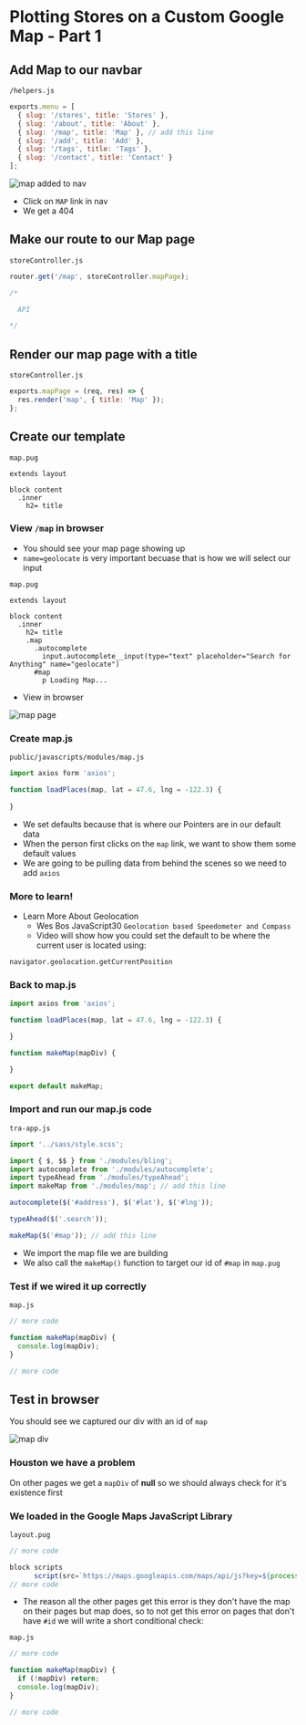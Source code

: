 # Plotting Stores on a Custom Google Map - Part 1
## Add Map to our navbar
`/helpers.js`

```js
exports.menu = [
  { slug: '/stores', title: 'Stores' },
  { slug: '/about', title: 'About' },
  { slug: '/map', title: 'Map' }, // add this line
  { slug: '/add', title: 'Add' },
  { slug: '/tags', title: 'Tags' },
  { slug: '/contact', title: 'Contact' }
];
```

![map added to nav](https://i.imgur.com/R50O2rg.png)

* Click on `MAP` link in nav
* We get a 404

## Make our route to our Map page
`storeController.js`

```js
router.get('/map', storeController.mapPage);

/*

  API

*/
```

## Render our map page with a title
`storeController.js`

```js
exports.mapPage = (req, res) => {
  res.render('map', { title: 'Map' });
};
```

## Create our template
`map.pug`

```
extends layout

block content
  .inner
    h2= title
```

### View `/map` in browser
* You should see your map page showing up
* `name=geolocate` is very important becuase that is how we will select our input

`map.pug`

```
extends layout

block content
  .inner
    h2= title
    .map
      .autocomplete
        input.autocomplete__input(type="text" placeholder="Search for Anything" name="geolocate")
      #map
        p Loading Map...
```

* View in browser

![map page](https://i.imgur.com/E2E2snG.png)

### Create map.js 
`public/javascripts/modules/map.js`

```js
import axios form 'axios';

function loadPlaces(map, lat = 47.6, lng = -122.3) {
  
}
```

* We set defaults because that is where our Pointers are in our default data
* When the person first clicks on the `map` link, we want to show them some default values
* We are going to be pulling data from behind the scenes so we need to add `axios`

### More to learn!
* Learn More About Geolocation 
    - Wes Bos JavaScript30 `Geolocation based Speedometer and Compass`
    - Video will show how you could set the default to be where the current user is located using:

`navigator.geolocation.getCurrentPosition`

### Back to map.js
```js
import axios from 'axios';

function loadPlaces(map, lat = 47.6, lng = -122.3) {

}

function makeMap(mapDiv) {

}

export default makeMap;
```

### Import and run our map.js code
`tra-app.js`

```js
import '../sass/style.scss';

import { $, $$ } from './modules/bling';
import autocomplete from './modules/autocomplete';
import typeAhead from './modules/typeAhead';
import makeMap from './modules/map'; // add this line

autocomplete($('#address'), $('#lat'), $('#lng'));

typeAhead($('.search'));

makeMap($('#map')); // add this line
```

* We import the map file we are building
* We also call the `makeMap()` function to target our id of `#map` in `map.pug`

### Test if we wired it up correctly
`map.js`

```js
// more code

function makeMap(mapDiv) {
  console.log(mapDiv);
}

// more code
```

## Test in browser
You should see we captured our div with an id of `map`

![map div](https://i.imgur.com/NxMLUKw.png)

### Houston we have a problem
On other pages we get a `mapDiv` of **null** so we should always check for it's existence first

### We loaded in the Google Maps JavaScript Library
`layout.pug`

```js
// more code

block scripts
      script(src=`https://maps.googleapis.com/maps/api/js?key=${process.env.MAP_KEY}&libraries=places`)
// more code
```

* The reason all the other pages get this error is they don't have the map on their pages but map does, so to not get this error on pages that don't have `#id` we will write a short conditional check:

`map.js`

```js
// more code

function makeMap(mapDiv) {
  if (!mapDiv) return;
  console.log(mapDiv);
}

// more code
```
